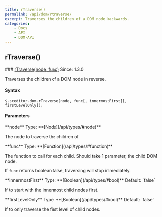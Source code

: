 ```yaml
---
title: rTraverse()
permalink: /api/dom/rtraverse/
excerpt: Traverses the children of a DOM node backwards.
categories:
    - Docs
    - API
    - DOM-API
---
```

## rTraverse()

<article class="api method" markdown="1">
### <a id="rTraverse" href="#rTraverse">rTraverse(node, func)</a> <span class="since">Since: 1.3.0</span>

Traverses the children of a DOM node in reverse.


#### Syntax

	$.sceditor.dom.rTraverse(node, func[, innermostFirst][, firstLevelOnly]);


#### Parameters

<div class="parameters">
<div class="parameter" markdown="1">
**node**  
Type: **[Node](/api/types/#node)**

The node to traverse the children of.
</div>

<div class="parameter" markdown="1">
**func**  
Type: **[Function](/api/types/#function)**

The function to call for each child. Should take 1 parameter, the child DOM node.

If `func` returns boolean false, traversing will stop immediately.
</div>

<div class="parameter" markdown="1">
**innermostFirst**  
Type: **[Boolean](/api/types/#bool)**  
Default: `false`

If to start with the innermost child nodes first.
</div>

<div class="parameter" markdown="1">
**firstLevelOnly**  
Type: **[Boolean](/api/types/#bool)**  
Default: `false`

If to only traverse the first level of child nodes.
</div>
</div>
</article>
